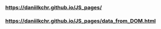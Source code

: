 ### https://daniilkchr.github.io/JS_pages/
### https://daniilkchr.github.io/JS_pages/data_from_DOM.html
